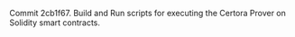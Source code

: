 Commit 2cb1f67.                    Build and Run scripts for executing the Certora Prover on Solidity smart contracts.
